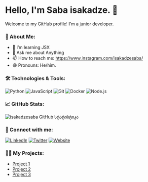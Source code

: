 # Hello, I'm Saba isakadze. 👋

Welcome to my GitHub profile! I'm a junior developer.

### 🚀 About Me:
- 🌱 I’m learning JSX
- 💬 Ask me about Anything
- 📫 How to reach me: https://www.instagram.com/isakadzesaba/
- 😄 Pronouns: He/him.

### 🛠️ Technologies & Tools:
![Python](https://img.shields.io/badge/Python-3776AB?style=flat&logo=python&logoColor=white)
![JavaScript](https://img.shields.io/badge/JavaScript-F7DF1E?style=flat&logo=javascript&logoColor=black)
![Git](https://img.shields.io/badge/Git-F05032?style=flat&logo=git&logoColor=white)
![Docker](https://img.shields.io/badge/Docker-2496ED?style=flat&logo=docker&logoColor=white)
![Node.js](https://img.shields.io/badge/Node.js-339933?style=flat&logo=node.js&logoColor=white)

### 📈 GitHub Stats:
![isakadzesaba GitHub სტატისტიკა](https://github-readme-stats.vercel.app/api?username=isakadzesaba&show_icons=true&theme=radical)

### 🔗 Connect with me:
[![LinkedIn](https://img.shields.io/badge/LinkedIn-0077B5?style=flat&logo=linkedin&logoColor=white)](https://www.linkedin.com/in/yourname)
[![Twitter](https://img.shields.io/badge/Twitter-1DA1F2?style=flat&logo=twitter&logoColor=white)](https://twitter.com/yourname)
[![Website](https://img.shields.io/badge/Website-000000?style=flat&logo=Google-Chrome&logoColor=white)](https://yourwebsite.com)

### 🧑‍💻 My Projects:
- [Project 1](https://github.com/yourusername/project1)
- [Project 2](https://github.com/yourusername/project2)
- [Project 3](https://github.com/yourusername/project3)
